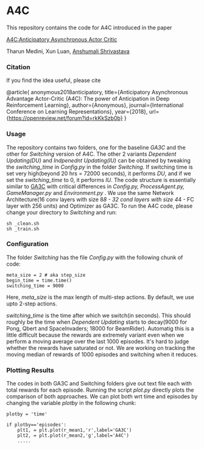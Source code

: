 # A4C

This repository contains the code for A4C introduced in the paper

[A4C:Anticipatory Asynchronous Actor Critic](https://openreview.net/pdf?id=rkKkSzb0b)

Tharun Medini, Xun Luan, [Anshumali Shrivastava](https://www.cs.rice.edu/~as143/)

### Citation

If you find the idea useful, please cite

@article{
  anonymous2018anticipatory,
  title={Anticipatory Asynchronous Advantage Actor-Critic (A4C): The power of Anticipation in Deep Reinforcement Learning},
  author={Anonymous},
  journal={International Conference on Learning Representations},
  year={2018},
  url={https://openreview.net/forum?id=rkKkSzb0b}
}

### Usage

The repository contains two folders, one for the  baseline *GA3C* and the other for *Switching* version of A4C. The other 2 variants *Dependent Updating(DU)* and *Indpenednt Updating(IU)* can be obtained by tweaking the *switching_time* in *Config.py* in the folder *Switching*. If switching time is set very high(beyond 20 hrs = 72000 seconds), it performs *DU*, and if we set the *switching_time* to 0, it performs *IU*. The code structure is essentially similar to [GA3C](https://github.com/NVlabs/GA3C) with critical differences in *Config.py, ProcessAgent.py, GameManager.py* and *Environment.py* . We use the same Network Architecture(16 conv layers with size 8*8 - 32 cond layers with size 4*4 - FC layer with 256 units) and Optimizer as GA3C. To run the A4C code, please change your directory to *Switching* and run:

```
sh _clean.sh
sh _train.sh
```

### Configuration

The folder *Switching* has the file *Config.py* with the following chunk of code:

```
meta_size = 2 # aka step_size
begin_time = time.time()
switching_time = 9000
```

Here, *meta_size* is the max length of multi-step actions. By default, we use upto 2-step actions.

*switching_time* is the time after which we switch(in seconds). This should roughly be the time when *Dependent Updating* starts to decay(9000 for Pong, Qbert and SpaceInvaders; 18000 for BeamRider). Automatig this is a little difficult because the rewards are extremely variant even when we perform a moving average over the last 1000 episodes. It's hard to judge whether the rewards have saturated or not. We are working on tracking the moving median of rewards of 1000 episodes and switching when it reduces.

### Plotting Results

The codes in both GA3C and Switching folders give out text file each with total rewards for each episode. Running the script *plot.py* directly plots the comparison of both approaches. We can plot both wrt time and episodes by changing the variable *plotby* in the following chunk:

```
plotby = 'time'

if plotby=='episodes':
    plt1, = plt.plot(r_mean1,'r',label='GA3C')
    plt2, = plt.plot(r_mean2,'g',label='A4C')
    .....
```

